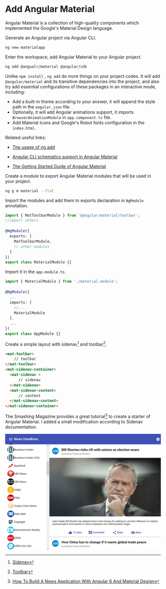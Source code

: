# Add Angular Material 

Angular Material is a collection of high-quality components  which implemented the Google's Material Design language. 

Generate an Angular project via Angular CLI.

```bash
ng new materialapp
```

Enter the workspace, add Angular Material to your Angular project.

```bash
ng add @angualr/material @angular/cdk
```

Unlike `npm install` , `ng add` do more things on your project codes. It will add `@angular/material` and its transitive dependencies into the project, and also try add essential configurations of these packages in an interactive mode, including:

* Add a built-in theme according to your answer, it will append the style path in the `angular.json` file.
* Optionally, it will add  Angular animations support, it imports `BrowserAnimationModule` in `app.component.ts` file.
* Add Material Icons and Google's Robot fonts configuration in the `index.html`.

Related useful links:

* [The usage of ng add](https://angular.io/cli/add)

* [Angular CLI schematics support in Angular Material ](https://material.angular.io/guide/schematics)

* [The Getting Started Guide of Angular Material](https://material.angular.io/guide/getting-started)

Create a module to export  Angular Material modules that will be used  in your project.

```bash
ng g m material --flat 
```

Import the modules and add them to exports declaration in `NgModule` annotation.

```typescript
import { MatToolbarModule } from '@angular/material/toolbar';
//import others

@NgModule({
  exports: [
    MatToolbarModule,
    // other modules
  ]
})
export class MaterialModule {}
```

Import it in the `app.module.ts`.

```typescript
import { MaterialModule } from './material.module';

@NgModule({
  ...
  imports: [
    //...
    MaterialModule
  ],
  ...
})
export class AppModule {}
```



Create a simple layout with sidenav[^1]  and toolbar[^2]. 

```html
<mat-toolbar>
  	// toolbar
</mat-toolbar>
<mat-sidenav-container>
  <mat-sidenav >
      // sidenav
  </mat-sidenav>
  <mat-sidenav-content>
      // content 
  </mat-sidenav-content>
</mat-sidenav-container>
```

The Smashing Magazine provides a great tutorial[^3]  to create a starter of  Angular Material. I added a small modification according to Sidenav documentation.

![material](./material.png)


[^1]: [Sidenav](https://material.angular.io/components/sidenav/overview)
[^2]: [Toolbar](https://material.angular.io/components/toolbar/overview)
[^3]: [How To Build A News Application With Angular 6 And Material Design](https://www.smashingmagazine.com/2018/10/news-application-with-angular-and-material-design/)


